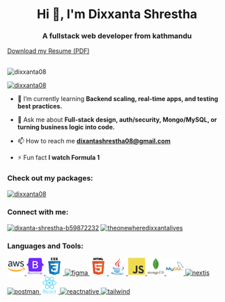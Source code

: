 <h1 align="center">Hi 👋, I'm Dixxanta Shrestha</h1>
<h3 align="center">A fullstack web developer from kathmandu</h3>
<a href="https://raw.githubusercontent.com/dixxanta08/dixxanta08/main/Dixanta%20Nath%20Shrestha%202025%20June%20CV.pdf" target="_blank" rel="noopener noreferrer">
  Download my Resume (PDF)
</a>
<br/>
<br/>

<p align="left"> <img src="https://komarev.com/ghpvc/?username=dixxanta08&label=Profile%20views&color=0e75b6&style=flat" alt="dixxanta08" /> </p>

<p align="left"> <a href="https://github.com/ryo-ma/github-profile-trophy"><img src="https://github-profile-trophy.vercel.app/?username=dixxanta08" alt="dixxanta08" /></a> </p>

- 🌱 I’m currently learning **Backend scaling, real-time apps, and testing best practices.**

- 💬 Ask me about **Full-stack design, auth/security, Mongo/MySQL, or turning business logic into code.**

- 📫 How to reach me **dixantashrestha08@gmail.com**

- ⚡ Fun fact **I watch Formula 1**
<h3 align="left">Check out my packages:</h3>
<p align="left">
<a href="https://www.npmjs.com/~dixxanta08" target="blank"><img align="center" src="https://upload.wikimedia.org/wikipedia/commons/thumb/d/db/Npm-logo.svg/2560px-Npm-logo.svg.png" alt="dixxanta08" height="30" width="40" /></a>

<h3 align="left">Connect with me:</h3>
<p align="left">
<a href="https://linkedin.com/in/dixanta-shrestha-b59872232" target="blank"><img align="center" src="https://raw.githubusercontent.com/rahuldkjain/github-profile-readme-generator/master/src/images/icons/Social/linked-in-alt.svg" alt="dixanta-shrestha-b59872232" height="30" width="40" /></a>
<a href="https://instagram.com/theonewheredixxantalives" target="blank"><img align="center" src="https://raw.githubusercontent.com/rahuldkjain/github-profile-readme-generator/master/src/images/icons/Social/instagram.svg" alt="theonewheredixxantalives" height="30" width="40" /></a>
</p>

<h3 align="left">Languages and Tools:</h3>
<p align="left"> <a href="https://aws.amazon.com" target="_blank" rel="noreferrer"> <img src="https://raw.githubusercontent.com/devicons/devicon/master/icons/amazonwebservices/amazonwebservices-original-wordmark.svg" alt="aws" width="40" height="40"/> </a> <a href="https://getbootstrap.com" target="_blank" rel="noreferrer"> <img src="https://raw.githubusercontent.com/devicons/devicon/master/icons/bootstrap/bootstrap-plain-wordmark.svg" alt="bootstrap" width="40" height="40"/> </a> <a href="https://www.w3schools.com/css/" target="_blank" rel="noreferrer"> <img src="https://raw.githubusercontent.com/devicons/devicon/master/icons/css3/css3-original-wordmark.svg" alt="css3" width="40" height="40"/> </a> <a href="https://www.figma.com/" target="_blank" rel="noreferrer"> <img src="https://www.vectorlogo.zone/logos/figma/figma-icon.svg" alt="figma" width="40" height="40"/> </a> <a href="https://www.w3.org/html/" target="_blank" rel="noreferrer"> <img src="https://raw.githubusercontent.com/devicons/devicon/master/icons/html5/html5-original-wordmark.svg" alt="html5" width="40" height="40"/> </a> <a href="https://www.java.com" target="_blank" rel="noreferrer"> <img src="https://raw.githubusercontent.com/devicons/devicon/master/icons/java/java-original.svg" alt="java" width="40" height="40"/> </a> <a href="https://developer.mozilla.org/en-US/docs/Web/JavaScript" target="_blank" rel="noreferrer"> <img src="https://raw.githubusercontent.com/devicons/devicon/master/icons/javascript/javascript-original.svg" alt="javascript" width="40" height="40"/> </a> <a href="https://www.mongodb.com/" target="_blank" rel="noreferrer"> <img src="https://raw.githubusercontent.com/devicons/devicon/master/icons/mongodb/mongodb-original-wordmark.svg" alt="mongodb" width="40" height="40"/> </a> <a href="https://www.mysql.com/" target="_blank" rel="noreferrer"> <img src="https://raw.githubusercontent.com/devicons/devicon/master/icons/mysql/mysql-original-wordmark.svg" alt="mysql" width="40" height="40"/> </a> <a href="https://nextjs.org/" target="_blank" rel="noreferrer"> <img src="https://cdn.worldvectorlogo.com/logos/nextjs-2.svg" alt="nextjs" width="40" height="40"/> </a> <a href="https://postman.com" target="_blank" rel="noreferrer"> <img src="https://www.vectorlogo.zone/logos/getpostman/getpostman-icon.svg" alt="postman" width="40" height="40"/> </a> <a href="https://reactjs.org/" target="_blank" rel="noreferrer"> <img src="https://raw.githubusercontent.com/devicons/devicon/master/icons/react/react-original-wordmark.svg" alt="react" width="40" height="40"/> </a> <a href="https://reactnative.dev/" target="_blank" rel="noreferrer"> <img src="https://reactnative.dev/img/header_logo.svg" alt="reactnative" width="40" height="40"/> </a> <a href="https://tailwindcss.com/" target="_blank" rel="noreferrer"> <img src="https://www.vectorlogo.zone/logos/tailwindcss/tailwindcss-icon.svg" alt="tailwind" width="40" height="40"/> </a> </p>
